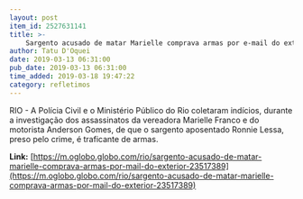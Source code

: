 ```yaml
---
layout: post
item_id: 2527631141
title: >-
    Sargento acusado de matar Marielle comprava armas por e-mail do exterior
author: Tatu D'Oquei
date: 2019-03-13 06:31:00
pub_date: 2019-03-13 06:31:00
time_added: 2019-03-18 19:47:22
category: refletimos
---
```


RIO - A Polícia Civil e o Ministério Público do Rio coletaram indícios, durante a investigação dos assassinatos da vereadora Marielle Franco e do motorista Anderson Gomes, de que o sargento aposentado Ronnie Lessa, preso pelo crime, é traficante de armas.

**Link:** [https://m.oglobo.globo.com/rio/sargento-acusado-de-matar-marielle-comprava-armas-por-mail-do-exterior-23517389](https://m.oglobo.globo.com/rio/sargento-acusado-de-matar-marielle-comprava-armas-por-mail-do-exterior-23517389)

